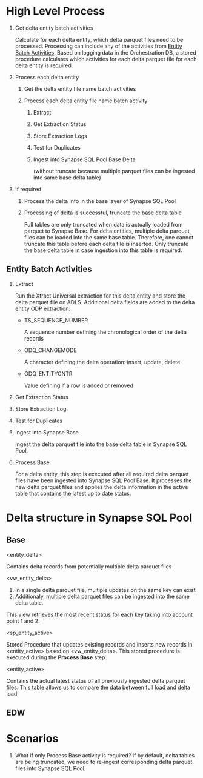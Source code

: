 # High Level Process

1. Get delta entity batch activities

   Calculate for each delta entity, which delta parquet files need to be processed. Processing can include any of the activities from [Entity Batch Activities](#entity-batch-activities). Based on logging data in the Orchestration DB, a stored procedure calculates which activities for each delta parquet file for each delta entity is required. 
1. Process each delta entity

   1. Get the delta entity file name batch activities
   1. Process each delta entity file name batch activity

      1. Extract
      1. Get Extraction Status
      1. Store Extraction Logs
      1. Test for Duplicates
      1. Ingest into Synapse SQL Pool Base Delta
         
         (without truncate because multiple parquet files can be ingested into same base delta table)

1. If required
   1. Process the delta info in the base layer of Synapse SQL Pool   
   1. Processing of delta is successful, truncate the base delta table
      
      Full tables are only truncated when data is actually loaded from parquet to Synapse Base. For delta entities, multiple delta parquet files can be loaded into the same base table. Therefore, one cannot truncate this table before each delta file is inserted. Only truncate the base delta table in case ingestion into this table is required. 


## Entity Batch Activities

1. Extract 

   Run the Xtract Universal extraction for this delta entity and store the delta parquet file on ADLS. Additional delta fields are added to the delta entity ODP extraction:
   - TS_SEQUENCE_NUMBER

     A sequence number defining the chronological order of the delta records
   - ODQ_CHANGEMODE

     A character defining the delta operation: insert, update, delete
   - ODQ_ENTITYCNTR

     Value defining if a row is added or removed

1. Get Extraction Status
1. Store Extraction Log
1. Test for Duplicates
1. Ingest into Synapse Base

   Ingest the delta parquet file into the base delta table in Synapse SQL Pool.
1. Process Base

   For a delta entity, this step is executed after all required delta parquet files have been ingested into Synapse SQL Pool Base. It processes the new delta parquet files and applies the delta information in the active table that contains the latest up to date status.

# Delta structure in Synapse SQL Pool

## Base

<entity_delta>

Contains delta records from potentially multiple delta parquet files

<vw_entity_delta>
1. In a single delta parquet file, multiple updates on the same key can exist
1. Additionaly, multiple delta parquet files can be ingested into the same delta table.

This view retrieves the most recent status for each key taking into account point 1 and 2. 

<sp_entity_active>

Stored Procedure that updates existing records and inserts new records in <entity_active> based on <vw_entity_delta>. This stored procedure is executed during the **Process Base** step. 

<entity_active>

Contains the actual latest status of all previously ingested delta parquet files. This table allows us to compare the data between full load and delta load.

## EDW


# Scenarios

1. What if only Process Base activity is required? If by default, delta tables are being truncated, we need to re-ingest corresponding delta parquet files into Synapse SQL Pool. 
